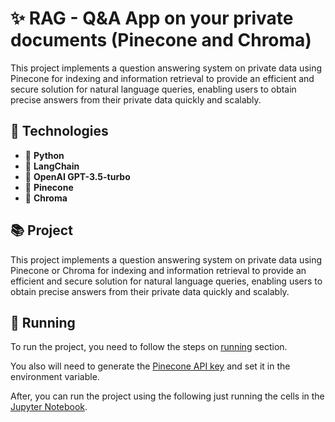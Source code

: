 # ✨ RAG - Q&A App on your private documents (Pinecone and Chroma)

This project implements a question answering system on private data using Pinecone for indexing and information retrieval to provide an efficient and secure solution for natural language queries, enabling users to obtain precise answers from their private data quickly and scalably.

## 🚀 Technologies

- 🎯 **Python**
- 🎯 **LangChain**
- 🎯 **OpenAI GPT-3.5-turbo**
- 🎯 **Pinecone**
- 🎯 **Chroma**

## 📚 Project

This project implements a question answering system on private data using Pinecone or Chroma for indexing and information retrieval to provide an efficient and secure solution for natural language queries, enabling users to obtain precise answers from their private data quickly and scalably.

## 🧪 Running

To run the project, you need to follow the steps on [running](../../README.md#-running) section.

You also will need to generate the [Pinecone API key](https://www.pinecone.io/start/) and set it in the environment variable.

After, you can run the project using the following just running the cells in the [Jupyter Notebook](./project_question-answering-on-private-data.ipynb).